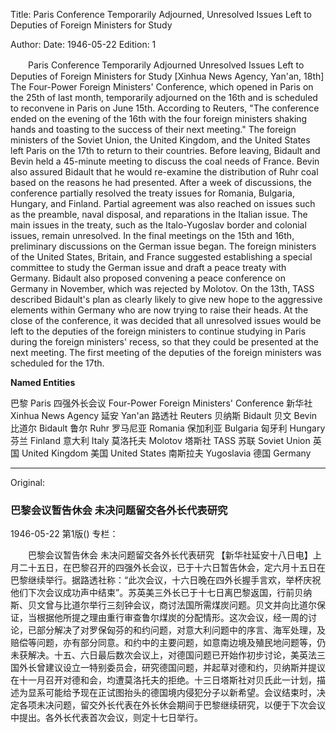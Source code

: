 Title: Paris Conference Temporarily Adjourned, Unresolved Issues Left to Deputies of Foreign Ministers for Study

Author: 
Date: 1946-05-22
Edition: 1

　　Paris Conference Temporarily Adjourned
    Unresolved Issues Left to Deputies of Foreign Ministers for Study
    [Xinhua News Agency, Yan'an, 18th] The Four-Power Foreign Ministers' Conference, which opened in Paris on the 25th of last month, temporarily adjourned on the 16th and is scheduled to reconvene in Paris on June 15th. According to Reuters, "The conference ended on the evening of the 16th with the four foreign ministers shaking hands and toasting to the success of their next meeting." The foreign ministers of the Soviet Union, the United Kingdom, and the United States left Paris on the 17th to return to their countries. Before leaving, Bidault and Bevin held a 45-minute meeting to discuss the coal needs of France. Bevin also assured Bidault that he would re-examine the distribution of Ruhr coal based on the reasons he had presented. After a week of discussions, the conference partially resolved the treaty issues for Romania, Bulgaria, Hungary, and Finland. Partial agreement was also reached on issues such as the preamble, naval disposal, and reparations in the Italian issue. The main issues in the treaty, such as the Italo-Yugoslav border and colonial issues, remain unresolved. In the final meetings on the 15th and 16th, preliminary discussions on the German issue began. The foreign ministers of the United States, Britain, and France suggested establishing a special committee to study the German issue and draft a peace treaty with Germany. Bidault also proposed convening a peace conference on Germany in November, which was rejected by Molotov. On the 13th, TASS described Bidault's plan as clearly likely to give new hope to the aggressive elements within Germany who are now trying to raise their heads. At the close of the conference, it was decided that all unresolved issues would be left to the deputies of the foreign ministers to continue studying in Paris during the foreign ministers' recess, so that they could be presented at the next meeting. The first meeting of the deputies of the foreign ministers was scheduled for the 17th.



**Named Entities**


巴黎  Paris
四强外长会议  Four-Power Foreign Ministers' Conference
新华社  Xinhua News Agency
延安  Yan'an
路透社  Reuters
贝纳斯  Bidault
贝文  Bevin
比道尔  Bidault
鲁尔  Ruhr
罗马尼亚  Romania
保加利亚  Bulgaria
匈牙利  Hungary
芬兰  Finland
意大利  Italy
莫洛托夫  Molotov
塔斯社  TASS
苏联  Soviet Union
英国  United Kingdom
美国  United States
南斯拉夫  Yugoslavia
德国  Germany



<hr /> 

Original: 


### 巴黎会议暂告休会  未决问题留交各外长代表研究

1946-05-22
第1版()
专栏：

　　巴黎会议暂告休会
    未决问题留交各外长代表研究
    【新华社延安十八日电】上月二十五日，在巴黎召开的四强外长会议，已于十六日暂告休会，定六月十五日在巴黎继续举行。据路透社称：“此次会议，十六日晚在四外长握手言欢，举杯庆祝他们下次会议成功声中结束”。苏英美三外长已于十七日离巴黎返国，行前贝纳斯、贝文曾与比道尔举行三刻钟会议，商讨法国所需煤炭问题。贝文并向比道尔保证，当根据他所提之理由重行审查鲁尔煤炭的分配情形。这次会议，经一周的讨论，已部分解决了对罗保匈芬的和约问题，对意大利问题中的序言、海军处理，及赔偿等问题，亦有部分同意。和约中的主要问题，如意南边境及殖民地问题等，仍未获解决。十五、六日最后数次会议上，对德国问题已开始作初步讨论，美英法三国外长曾建议设立一特别委员会，研究德国问题，并起草对德和约，贝纳斯并提议在十一月召开对德和会，均遭莫洛托夫的拒绝。十三日塔斯社对贝氏此一计划，描述为显系可能给予现在正试图抬头的德国境内侵犯分子以新希望。会议结束时，决定各项未决问题，留交外长代表在外长休会期间于巴黎继续研究，以便于下次会议中提出。各外长代表首次会议，则定十七日举行。
